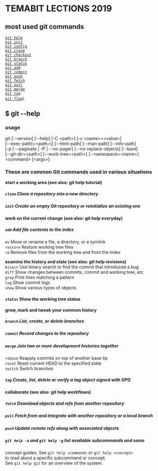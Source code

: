 # TEMABIT LECTIONS 2019

## most used git commands

[`git help`](#help)\
[`git init`](#init)\
[`git config`](#config)\
[`git clone`](#clone)\
[`git checkout`](#checkout)\
[`git branch`](#branch)\
[`git status`](#status)\
[`git add`](#add)\
[`git commit`](#commit)\
[`git push`](#push)\
[`git fetch`](#fetch)\
[`git pull`](#pull)\
[`git merge`](#merge)\
[`git tag`](#tag)\
[`git flow`](#flow)\

## $ git --help

### usage

git [--version] [--help] [-C \<path\>] [-c \<name\>=\<value\>] \
    [--exec-path[=\<path\>]] [--html-path] [--man-path] [--info-path] \
    [-p | --paginate | -P | --no-pager] [--no-replace-objects] [--bare] \
    [--git-dir=\<path\>] [--work-tree=\<path\>] [--namespace=\<name\>] \
    \<command\> [\<args\>]

### These are common Git commands used in various situations

**start a working area (see also: git help tutorial)**
#####   [<a name='clone'>`clone`     Clone a repository into a new directory]()
#####   [<a name='init'>`init`      Create an empty Git repository or reinitialize an existing one]()

**work on the current change (see also: git help everyday)**
#####   [<a name='add'>`add`       Add file contents to the index]()
   `mv`        Move or rename a file, a directory, or a symlink \
   `restore`   Restore working tree files \
   `rm`        Remove files from the working tree and from the index

**examine the history and state (see also: git help revisions)** \
   `bisect`    Use binary search to find the commit that introduced a bug \
   `diff`      Show changes between commits, commit and working tree, etc \
   `grep`      Print lines matching a pattern \
   `log`       Show commit logs \
   `show`      Show various types of objects
####   [<a name='status'>`status`    Show the working tree status]()

**grow, mark and tweak your common history**
#####   [<a name='branch'>`branch`    List, create, or delete branches](https://mirrors.edge.kernel.org/pub/software/scm/git/docs/user-manual.html#manipulating-branches)
#####   [<a name='commit'>`commit`    Record changes to the repository]()
#####   [<a name='merge'>`merge`     Join two or more development histories together]()
   `rebase`    Reapply commits on top of another base tip \
   `reset`     Reset current HEAD to the specified state \
   `switch`    Switch branches
#####   [<a name='tag'>`tag`       Create, list, delete or verify a tag object signed with GPG]()

**collaborate (see also: git help workflows)**
#####   [<a name='fetch'>`fetch`     Download objects and refs from another repository]()
#####   [<a name='pull'>`pull`      Fetch from and integrate with another repository or a local branch]()
#####   [<a name='push'>`push`      Update remote refs along with associated objects]()

#####   [<a name='help'>`git help -a` and `git help -g` list available subcommands and some]()
concept guides. See `git help <command>` or `git help <concept>` \
to read about a specific subcommand or concept. \
See `git help git` for an overview of the system.